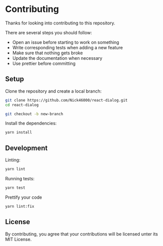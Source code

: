 # Contributing

Thanks for looking into contributing to this repository.<br/>

There are several steps you should follow:

- Open an issue before starting to work on something
- Write corresponding tests when adding a new feature
- Make sure that nothing gets broke
- Update the documentation when necessary
- Use prettier before committing

## Setup

Clone the repository and create a local branch:

```sh
git clone https://github.com/Nick46000/react-dialog.git
cd react-dialog

git checkout -b new-branch
```

Install the dependencies:

```sh
yarn install
```

## Development

Linting:

```sh
yarn lint
```

Running tests:

```sh
yarn test
```

Prettify your code

```sh
yarn lint:fix
```

## License

By contributing, you agree that your contributions will be licensed unter its MIT License.
